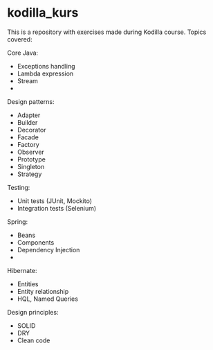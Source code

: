 # kodilla_kurs
This is a repository with exercises made during Kodilla course. Topics covered:

Core Java:

- Exceptions handling
- Lambda expression
- Stream
-  
Design patterns:

- Adapter
- Builder
- Decorator
- Facade
- Factory
- Observer
- Prototype
- Singleton
- Strategy

Testing:

- Unit tests (JUnit, Mockito)
- Integration tests (Selenium)

Spring:

- Beans
- Components
- Dependency Injection
- 
Hibernate:

- Entities
- Entity relationship
- HQL, Named Queries

Design principles:

- SOLID
- DRY
- Clean code
